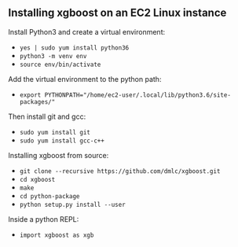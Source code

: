 ## Installing xgboost on an EC2 Linux instance

Install Python3 and create a virtual environment:  
 - `yes | sudo yum install python36`
 - `python3 -m venv env`
 - `source env/bin/activate`

Add the virtual environment to the python path:
 - `export PYTHONPATH="/home/ec2-user/.local/lib/python3.6/site-packages/"`

Then install git and gcc:  
 - `sudo yum install git`
 - `sudo yum install gcc-c++`

Installing xgboost from source:  
 - `git clone --recursive https://github.com/dmlc/xgboost.git`
 - `cd xgboost`
 - `make`
 - `cd python-package`
 - `python setup.py install --user`

 Inside a python REPL:  
 - `import xgboost as xgb`
